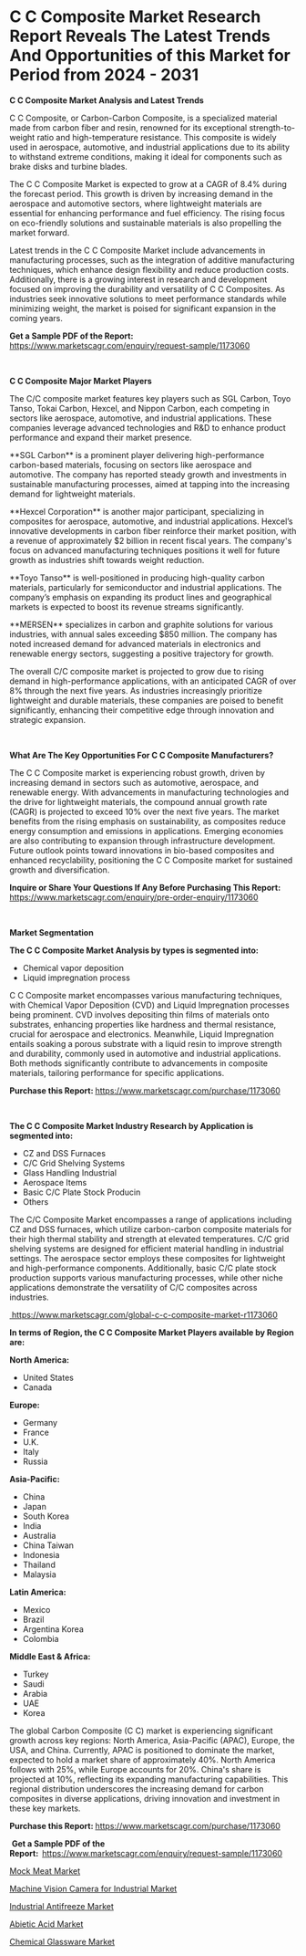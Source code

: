 <p><h1>C C Composite Market Research Report Reveals The Latest Trends And Opportunities of this Market for Period from 2024 - 2031</h1></p><p><strong>C C Composite Market Analysis and Latest Trends</strong></p>
<p><p>C C Composite, or Carbon-Carbon Composite, is a specialized material made from carbon fiber and resin, renowned for its exceptional strength-to-weight ratio and high-temperature resistance. This composite is widely used in aerospace, automotive, and industrial applications due to its ability to withstand extreme conditions, making it ideal for components such as brake disks and turbine blades.</p><p>The C C Composite Market is expected to grow at a CAGR of 8.4% during the forecast period. This growth is driven by increasing demand in the aerospace and automotive sectors, where lightweight materials are essential for enhancing performance and fuel efficiency. The rising focus on eco-friendly solutions and sustainable materials is also propelling the market forward.</p><p>Latest trends in the C C Composite Market include advancements in manufacturing processes, such as the integration of additive manufacturing techniques, which enhance design flexibility and reduce production costs. Additionally, there is a growing interest in research and development focused on improving the durability and versatility of C C Composites. As industries seek innovative solutions to meet performance standards while minimizing weight, the market is poised for significant expansion in the coming years.</p></p>
<p><strong>Get a Sample PDF of the Report:&nbsp;</strong> <a href="https://www.marketscagr.com/enquiry/request-sample/1173060?utm_campaign=1278&utm_medium=2&utm_source=Github&utm_content=ia&utm_term=08102024&utm_id=c-c-composite">https://www.marketscagr.com/enquiry/request-sample/1173060</a></p>
<p>&nbsp;</p>
<p><strong>C C Composite Major Market Players</strong></p>
<p><p>The C/C composite market features key players such as SGL Carbon, Toyo Tanso, Tokai Carbon, Hexcel, and Nippon Carbon, each competing in sectors like aerospace, automotive, and industrial applications. These companies leverage advanced technologies and R&D to enhance product performance and expand their market presence.</p><p>**SGL Carbon** is a prominent player delivering high-performance carbon-based materials, focusing on sectors like aerospace and automotive. The company has reported steady growth and investments in sustainable manufacturing processes, aimed at tapping into the increasing demand for lightweight materials.</p><p>**Hexcel Corporation** is another major participant, specializing in composites for aerospace, automotive, and industrial applications. Hexcel’s innovative developments in carbon fiber reinforce their market position, with a revenue of approximately $2 billion in recent fiscal years. The company's focus on advanced manufacturing techniques positions it well for future growth as industries shift towards weight reduction.</p><p>**Toyo Tanso** is well-positioned in producing high-quality carbon materials, particularly for semiconductor and industrial applications. The company’s emphasis on expanding its product lines and geographical markets is expected to boost its revenue streams significantly. </p><p>**MERSEN** specializes in carbon and graphite solutions for various industries, with annual sales exceeding $850 million. The company has noted increased demand for advanced materials in electronics and renewable energy sectors, suggesting a positive trajectory for growth.</p><p>The overall C/C composite market is projected to grow due to rising demand in high-performance applications, with an anticipated CAGR of over 8% through the next five years. As industries increasingly prioritize lightweight and durable materials, these companies are poised to benefit significantly, enhancing their competitive edge through innovation and strategic expansion.</p></p>
<p>&nbsp;</p>
<p><strong>What Are The Key Opportunities For C C Composite Manufacturers?</strong></p>
<p><p>The C C Composite market is experiencing robust growth, driven by increasing demand in sectors such as automotive, aerospace, and renewable energy. With advancements in manufacturing technologies and the drive for lightweight materials, the compound annual growth rate (CAGR) is projected to exceed 10% over the next five years. The market benefits from the rising emphasis on sustainability, as composites reduce energy consumption and emissions in applications. Emerging economies are also contributing to expansion through infrastructure development. Future outlook points toward innovations in bio-based composites and enhanced recyclability, positioning the C C Composite market for sustained growth and diversification.</p></p>
<p><strong>Inquire or Share Your Questions If Any Before Purchasing This Report:</strong> <a href="https://www.marketscagr.com/enquiry/pre-order-enquiry/1173060?utm_campaign=1278&utm_medium=2&utm_source=Github&utm_content=ia&utm_term=08102024&utm_id=c-c-composite">https://www.marketscagr.com/enquiry/pre-order-enquiry/1173060</a></p>
<p>&nbsp;</p>
<p><strong>Market Segmentation</strong></p>
<p><strong>The C C Composite Market Analysis by types is segmented into:</strong></p>
<p><ul><li>Chemical vapor deposition</li><li>Liquid impregnation process</li></ul></p>
<p><p>C C Composite market encompasses various manufacturing techniques, with Chemical Vapor Deposition (CVD) and Liquid Impregnation processes being prominent. CVD involves depositing thin films of materials onto substrates, enhancing properties like hardness and thermal resistance, crucial for aerospace and electronics. Meanwhile, Liquid Impregnation entails soaking a porous substrate with a liquid resin to improve strength and durability, commonly used in automotive and industrial applications. Both methods significantly contribute to advancements in composite materials, tailoring performance for specific applications.</p></p>
<p><strong>Purchase this Report:&nbsp;</strong><a href="https://www.marketscagr.com/purchase/1173060?utm_campaign=1278&utm_medium=2&utm_source=Github&utm_content=ia&utm_term=08102024&utm_id=c-c-composite">https://www.marketscagr.com/purchase/1173060</a></p>
<p>&nbsp;</p>
<p><strong>The C C Composite Market Industry Research by Application is segmented into:</strong></p>
<p><ul><li>CZ and DSS Furnaces</li><li>C/C Grid Shelving Systems</li><li>Glass Handling Industrial</li><li>Aerospace Items</li><li>Basic C/C Plate Stock Producin</li><li>Others</li></ul></p>
<p><p>The C/C Composite Market encompasses a range of applications including CZ and DSS furnaces, which utilize carbon-carbon composite materials for their high thermal stability and strength at elevated temperatures. C/C grid shelving systems are designed for efficient material handling in industrial settings. The aerospace sector employs these composites for lightweight and high-performance components. Additionally, basic C/C plate stock production supports various manufacturing processes, while other niche applications demonstrate the versatility of C/C composites across industries.</p></p>
<p><a href="https://www.marketscagr.com/global-c-c-composite-market-r1173060?utm_campaign=1278&utm_medium=2&utm_source=Github&utm_content=ia&utm_term=08102024&utm_id=c-c-composite">&nbsp;https://www.marketscagr.com/global-c-c-composite-market-r1173060</a></p>
<p><strong>In terms of Region, the C C Composite Market Players available by Region are:</strong></p>
<p>
    <p> <strong> North America: </strong>
        <ul>
            <li>United States</li>
            <li>Canada</li>
        </ul>
        </p> 
    <p> <strong> Europe: </strong>
        <ul>
            <li>Germany</li>
            <li>France</li>
            <li>U.K.</li>
            <li>Italy</li>
            <li>Russia</li>
        </ul>
        </p> 
    <p> <strong> Asia-Pacific: </strong>
        <ul>
            <li>China</li>
            <li>Japan</li>
            <li>South Korea</li>
            <li>India</li>
            <li>Australia</li>
            <li>China Taiwan</li>
            <li>Indonesia</li>
            <li>Thailand</li>
            <li>Malaysia</li>
        </ul>
        </p> 
    <p> <strong> Latin America: </strong>
        <ul>
            <li>Mexico</li>
            <li>Brazil</li>
            <li>Argentina Korea</li>
            <li>Colombia</li>
        </ul>
        </p> 
    <p> <strong> Middle East & Africa: </strong>
        <ul>
            <li>Turkey</li>
            <li>Saudi</li>
            <li>Arabia</li>
            <li>UAE</li>
            <li>Korea</li>
        </ul>
    </p>
    </p>
<p><p>The global Carbon Composite (C C) market is experiencing significant growth across key regions: North America, Asia-Pacific (APAC), Europe, the USA, and China. Currently, APAC is positioned to dominate the market, expected to hold a market share of approximately 40%. North America follows with 25%, while Europe accounts for 20%. China's share is projected at 10%, reflecting its expanding manufacturing capabilities. This regional distribution underscores the increasing demand for carbon composites in diverse applications, driving innovation and investment in these key markets.</p></p>
<p><strong>Purchase this Report: </strong><a href="https://www.marketscagr.com/purchase/1173060?utm_campaign=1278&utm_medium=2&utm_source=Github&utm_content=ia&utm_term=08102024&utm_id=c-c-composite">https://www.marketscagr.com/purchase/1173060</a></p>
<p>&nbsp;<strong>Get a Sample PDF of the Report:&nbsp;&nbsp;</strong><a href="https://www.marketscagr.com/enquiry/request-sample/1173060?utm_campaign=1278&utm_medium=2&utm_source=Github&utm_content=ia&utm_term=08102024&utm_id=c-c-composite">https://www.marketscagr.com/enquiry/request-sample/1173060</a></p>
<p><strong></strong></p>
<p><p><a href="https://www.linkedin.com/pulse/unlocking-growth-potential-strategic-analysis-mock-meat-market-pmv1f?utm_campaign=1278&utm_medium=2&utm_source=Github&utm_content=ia&utm_term=08102024&utm_id=c-c-composite">Mock Meat Market</a></p><p><a href="https://github.com/AKSHATREPORTPRIME/Market-Research-Report-List-6/blob/main/machine-vision-camera-for-industrial-market.md?utm_campaign=1278&utm_medium=2&utm_source=Github&utm_content=ia&utm_term=08102024&utm_id=c-c-composite">Machine Vision Camera for Industrial Market</a></p><p><a href="https://www.linkedin.com/pulse/global-industrial-antifreeze-market-trends-innovations-forward-looking-xeq1f?utm_campaign=1278&utm_medium=2&utm_source=Github&utm_content=ia&utm_term=08102024&utm_id=c-c-composite">Industrial Antifreeze Market</a></p><p><a href="https://www.linkedin.com/pulse/abietic-acid-market-investigation-industry-evolution-forecast-xayef?utm_campaign=1278&utm_medium=2&utm_source=Github&utm_content=ia&utm_term=08102024&utm_id=c-c-composite">Abietic Acid Market</a></p><p><a href="https://www.linkedin.com/pulse/global-chemical-glassware-market-trends-insights-growth-opportunities-jkhrf?utm_campaign=1278&utm_medium=2&utm_source=Github&utm_content=ia&utm_term=08102024&utm_id=c-c-composite">Chemical Glassware Market</a></p></p>